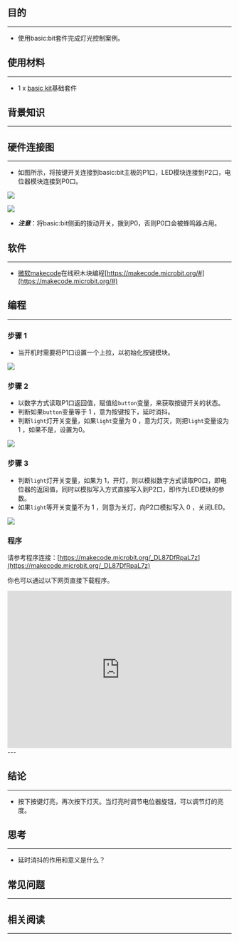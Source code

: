 ## 目的
---

- 使用basic:bit套件完成灯光控制案例。

## 使用材料
---

- 1 x [basic kit](https://www.elecfreaks.com/estore/microbit-basic-kit-without-micro-bit-board.html)基础套件

## 背景知识
---

## 硬件连接图
---

- 如图所示，将按键开关连接到basic:bit主板的P1口，LED模块连接到P2口，电位器模块连接到P0口。

![](https://i.imgur.com/27lfueI.jpg)

![](https://i.imgur.com/Fmowi1n.jpg)

- ***注意***：将basic:bit侧面的拨动开关，拨到P0，否则P0口会被蜂鸣器占用。

## 软件
---
- [微软makecode](https://makecode.microbit.org/#)在线积木块编程[https://makecode.microbit.org/#](https://makecode.microbit.org/#)

## 编程
---
### 步骤 1

- 当开机时需要将P1口设置一个上拉，以初始化按键模块。

![](https://i.imgur.com/pixzSbA.png)

### 步骤 2

- 以数字方式读取P1口返回值，赋值给`button`变量，来获取按键开关的状态。
- 判断如果`button`变量等于 1 ，意为按键按下，延时消抖。
- 判断`light`灯开关变量，如果`light`变量为 0 ，意为灯灭，则把`light`变量设为 1 ，如果不是，设置为0。

![](https://i.imgur.com/TbOZTKM.png)

### 步骤 3

- 判断`light`灯开关变量，如果为 1，开灯，则以模拟数字方式读取P0口，即电位器的返回值，同时以模拟写入方式直接写入到P2口，即作为LED模块的参数。
- 如果`light`等开关变量不为 1 ，则意为关灯，向P2口模拟写入 0 ，关闭LED。

![](https://i.imgur.com/0ivAACf.png)

### 程序

请参考程序连接：[https://makecode.microbit.org/_DL87DfRpaL7z](https://makecode.microbit.org/_DL87DfRpaL7z)

你也可以通过以下网页直接下载程序。

<div style="position:relative;height:0;padding-bottom:70%;overflow:hidden;"><iframe style="position:absolute;top:0;left:0;width:100%;height:100%;" src="https://makecode.microbit.org/#pub:_DL87DfRpaL7z" frameborder="0" sandbox="allow-popups allow-forms allow-scripts allow-same-origin"></iframe></div>  
---


## 结论
---

- 按下按键灯亮，再次按下灯灭。当灯亮时调节电位器旋钮，可以调节灯的亮度。

## 思考
---

- 延时消抖的作用和意义是什么？

## 常见问题
---


## 相关阅读  
---

